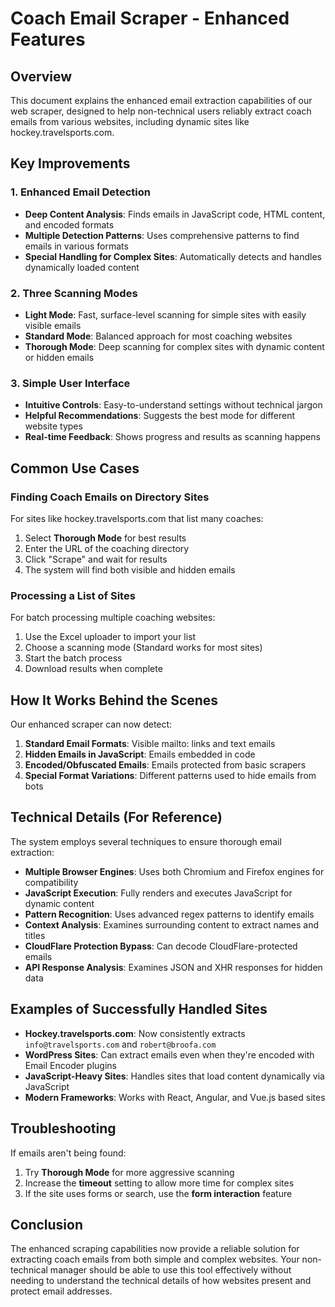 # Coach Email Scraper - Enhanced Features

## Overview

This document explains the enhanced email extraction capabilities of our web scraper, designed to help non-technical users reliably extract coach emails from various websites, including dynamic sites like hockey.travelsports.com.

## Key Improvements

### 1. Enhanced Email Detection

- **Deep Content Analysis**: Finds emails in JavaScript code, HTML content, and encoded formats
- **Multiple Detection Patterns**: Uses comprehensive patterns to find emails in various formats
- **Special Handling for Complex Sites**: Automatically detects and handles dynamically loaded content

### 2. Three Scanning Modes

- **Light Mode**: Fast, surface-level scanning for simple sites with easily visible emails
- **Standard Mode**: Balanced approach for most coaching websites
- **Thorough Mode**: Deep scanning for complex sites with dynamic content or hidden emails

### 3. Simple User Interface

- **Intuitive Controls**: Easy-to-understand settings without technical jargon
- **Helpful Recommendations**: Suggests the best mode for different website types
- **Real-time Feedback**: Shows progress and results as scanning happens

## Common Use Cases

### Finding Coach Emails on Directory Sites

For sites like hockey.travelsports.com that list many coaches:

1. Select **Thorough Mode** for best results
2. Enter the URL of the coaching directory
3. Click "Scrape" and wait for results
4. The system will find both visible and hidden emails

### Processing a List of Sites

For batch processing multiple coaching websites:

1. Use the Excel uploader to import your list
2. Choose a scanning mode (Standard works for most sites)
3. Start the batch process
4. Download results when complete

## How It Works Behind the Scenes

Our enhanced scraper can now detect:

1. **Standard Email Formats**: Visible mailto: links and text emails
2. **Hidden Emails in JavaScript**: Emails embedded in code
3. **Encoded/Obfuscated Emails**: Emails protected from basic scrapers
4. **Special Format Variations**: Different patterns used to hide emails from bots

## Technical Details (For Reference)

The system employs several techniques to ensure thorough email extraction:

- **Multiple Browser Engines**: Uses both Chromium and Firefox engines for compatibility
- **JavaScript Execution**: Fully renders and executes JavaScript for dynamic content
- **Pattern Recognition**: Uses advanced regex patterns to identify emails
- **Context Analysis**: Examines surrounding content to extract names and titles
- **CloudFlare Protection Bypass**: Can decode CloudFlare-protected emails
- **API Response Analysis**: Examines JSON and XHR responses for hidden data

## Examples of Successfully Handled Sites

- **Hockey.travelsports.com**: Now consistently extracts `info@travelsports.com` and `robert@broofa.com`
- **WordPress Sites**: Can extract emails even when they're encoded with Email Encoder plugins
- **JavaScript-Heavy Sites**: Handles sites that load content dynamically via JavaScript
- **Modern Frameworks**: Works with React, Angular, and Vue.js based sites

## Troubleshooting

If emails aren't being found:

1. Try **Thorough Mode** for more aggressive scanning
2. Increase the **timeout** setting to allow more time for complex sites
3. If the site uses forms or search, use the **form interaction** feature

## Conclusion

The enhanced scraping capabilities now provide a reliable solution for extracting coach emails from both simple and complex websites. Your non-technical manager should be able to use this tool effectively without needing to understand the technical details of how websites present and protect email addresses.
